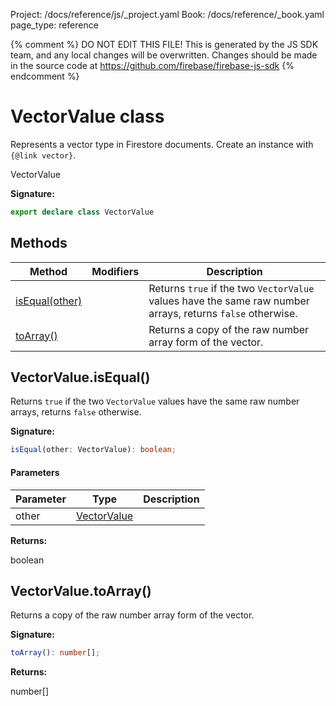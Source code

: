 Project: /docs/reference/js/_project.yaml
Book: /docs/reference/_book.yaml
page_type: reference

{% comment %}
DO NOT EDIT THIS FILE!
This is generated by the JS SDK team, and any local changes will be
overwritten. Changes should be made in the source code at
https://github.com/firebase/firebase-js-sdk
{% endcomment %}

# VectorValue class
Represents a vector type in Firestore documents. Create an instance with `{@link vector}`<!-- -->.

 VectorValue

<b>Signature:</b>

```typescript
export declare class VectorValue 
```

## Methods

|  Method | Modifiers | Description |
|  --- | --- | --- |
|  [isEqual(other)](./firestore_lite.vectorvalue.md#vectorvalueisequal) |  | Returns <code>true</code> if the two <code>VectorValue</code> values have the same raw number arrays, returns <code>false</code> otherwise. |
|  [toArray()](./firestore_lite.vectorvalue.md#vectorvaluetoarray) |  | Returns a copy of the raw number array form of the vector. |

## VectorValue.isEqual()

Returns `true` if the two `VectorValue` values have the same raw number arrays, returns `false` otherwise.

<b>Signature:</b>

```typescript
isEqual(other: VectorValue): boolean;
```

#### Parameters

|  Parameter | Type | Description |
|  --- | --- | --- |
|  other | [VectorValue](./firestore_lite.vectorvalue.md#vectorvalue_class) |  |

<b>Returns:</b>

boolean

## VectorValue.toArray()

Returns a copy of the raw number array form of the vector.

<b>Signature:</b>

```typescript
toArray(): number[];
```
<b>Returns:</b>

number\[\]

